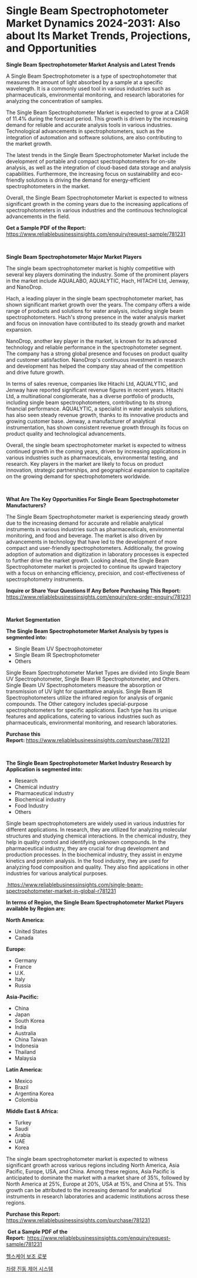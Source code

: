 <p><h1>Single Beam Spectrophotometer Market Dynamics 2024-2031: Also about Its Market Trends, Projections, and Opportunities</h1></p><p><strong>Single Beam Spectrophotometer Market Analysis and Latest Trends</strong></p>
<p><p>A Single Beam Spectrophotometer is a type of spectrophotometer that measures the amount of light absorbed by a sample at a specific wavelength. It is a commonly used tool in various industries such as pharmaceuticals, environmental monitoring, and research laboratories for analyzing the concentration of samples.</p><p>The Single Beam Spectrophotometer Market is expected to grow at a CAGR of 11.4% during the forecast period. This growth is driven by the increasing demand for reliable and accurate analysis tools in various industries. Technological advancements in spectrophotometers, such as the integration of automation and software solutions, are also contributing to the market growth.</p><p>The latest trends in the Single Beam Spectrophotometer Market include the development of portable and compact spectrophotometers for on-site analysis, as well as the integration of cloud-based data storage and analysis capabilities. Furthermore, the increasing focus on sustainability and eco-friendly solutions is driving the demand for energy-efficient spectrophotometers in the market.</p><p>Overall, the Single Beam Spectrophotometer Market is expected to witness significant growth in the coming years due to the increasing applications of spectrophotometers in various industries and the continuous technological advancements in the field.</p></p>
<p><strong>Get a Sample PDF of the Report:&nbsp;</strong> <a href="https://www.reliablebusinessinsights.com/enquiry/request-sample/781231">https://www.reliablebusinessinsights.com/enquiry/request-sample/781231</a></p>
<p>&nbsp;</p>
<p><strong>Single Beam Spectrophotometer Major Market Players</strong></p>
<p><p>The single beam spectrophotometer market is highly competitive with several key players dominating the industry. Some of the prominent players in the market include AQUALABO, AQUALYTIC, Hach, HITACHI Ltd, Jenway, and NanoDrop.</p><p>Hach, a leading player in the single beam spectrophotometer market, has shown significant market growth over the years. The company offers a wide range of products and solutions for water analysis, including single beam spectrophotometers. Hach's strong presence in the water analysis market and focus on innovation have contributed to its steady growth and market expansion.</p><p>NanoDrop, another key player in the market, is known for its advanced technology and reliable performance in the spectrophotometer segment. The company has a strong global presence and focuses on product quality and customer satisfaction. NanoDrop's continuous investment in research and development has helped the company stay ahead of the competition and drive future growth.</p><p>In terms of sales revenue, companies like Hitachi Ltd, AQUALYTIC, and Jenway have reported significant revenue figures in recent years. Hitachi Ltd, a multinational conglomerate, has a diverse portfolio of products, including single beam spectrophotometers, contributing to its strong financial performance. AQUALYTIC, a specialist in water analysis solutions, has also seen steady revenue growth, thanks to its innovative products and growing customer base. Jenway, a manufacturer of analytical instrumentation, has shown consistent revenue growth through its focus on product quality and technological advancements.</p><p>Overall, the single beam spectrophotometer market is expected to witness continued growth in the coming years, driven by increasing applications in various industries such as pharmaceuticals, environmental testing, and research. Key players in the market are likely to focus on product innovation, strategic partnerships, and geographical expansion to capitalize on the growing demand for spectrophotometers worldwide.</p></p>
<p>&nbsp;</p>
<p><strong>What Are The Key Opportunities For Single Beam Spectrophotometer Manufacturers?</strong></p>
<p><p>The Single Beam Spectrophotometer market is experiencing steady growth due to the increasing demand for accurate and reliable analytical instruments in various industries such as pharmaceuticals, environmental monitoring, and food and beverage. The market is also driven by advancements in technology that have led to the development of more compact and user-friendly spectrophotometers. Additionally, the growing adoption of automation and digitization in laboratory processes is expected to further drive the market growth. Looking ahead, the Single Beam Spectrophotometer market is projected to continue its upward trajectory with a focus on enhancing efficiency, precision, and cost-effectiveness of spectrophotometry instruments.</p></p>
<p><strong>Inquire or Share Your Questions If Any Before Purchasing This Report:</strong> <a href="https://www.reliablebusinessinsights.com/enquiry/pre-order-enquiry/781231">https://www.reliablebusinessinsights.com/enquiry/pre-order-enquiry/781231</a></p>
<p>&nbsp;</p>
<p><strong>Market Segmentation</strong></p>
<p><strong>The Single Beam Spectrophotometer Market Analysis by types is segmented into:</strong></p>
<p><ul><li>Single Beam UV Spectrophotometer</li><li>Single Beam IR Spectrophotometer</li><li>Others</li></ul></p>
<p><p>Single Beam Spectrophotometer Market Types are divided into Single Beam UV Spectrophotometer, Single Beam IR Spectrophotometer, and Others. Single Beam UV Spectrophotometers measure the absorption or transmission of UV light for quantitative analysis. Single Beam IR Spectrophotometers utilize the infrared region for analysis of organic compounds. The Other category includes special-purpose spectrophotometers for specific applications. Each type has its unique features and applications, catering to various industries such as pharmaceuticals, environmental monitoring, and research laboratories.</p></p>
<p><strong>Purchase this Report:&nbsp;</strong><a href="https://www.reliablebusinessinsights.com/purchase/781231">https://www.reliablebusinessinsights.com/purchase/781231</a></p>
<p>&nbsp;</p>
<p><strong>The Single Beam Spectrophotometer Market Industry Research by Application is segmented into:</strong></p>
<p><ul><li>Research</li><li>Chemical industry</li><li>Pharmaceutical industry</li><li>Biochemical industry</li><li>Food Industry</li><li>Others</li></ul></p>
<p><p>Single beam spectrophotometers are widely used in various industries for different applications. In research, they are utilized for analyzing molecular structures and studying chemical interactions. In the chemical industry, they help in quality control and identifying unknown compounds. In the pharmaceutical industry, they are crucial for drug development and production processes. In the biochemical industry, they assist in enzyme kinetics and protein analysis. In the food industry, they are used for analyzing food composition and quality. They also find applications in other industries for various analytical purposes.</p></p>
<p><a href="https://www.reliablebusinessinsights.com/single-beam-spectrophotometer-market-in-global-r781231">&nbsp;https://www.reliablebusinessinsights.com/single-beam-spectrophotometer-market-in-global-r781231</a></p>
<p><strong>In terms of Region, the Single Beam Spectrophotometer Market Players available by Region are:</strong></p>
<p>
    <p> <strong> North America: </strong>
        <ul>
            <li>United States</li>
            <li>Canada</li>
        </ul>
        </p> 
    <p> <strong> Europe: </strong>
        <ul>
            <li>Germany</li>
            <li>France</li>
            <li>U.K.</li>
            <li>Italy</li>
            <li>Russia</li>
        </ul>
        </p> 
    <p> <strong> Asia-Pacific: </strong>
        <ul>
            <li>China</li>
            <li>Japan</li>
            <li>South Korea</li>
            <li>India</li>
            <li>Australia</li>
            <li>China Taiwan</li>
            <li>Indonesia</li>
            <li>Thailand</li>
            <li>Malaysia</li>
        </ul>
        </p> 
    <p> <strong> Latin America: </strong>
        <ul>
            <li>Mexico</li>
            <li>Brazil</li>
            <li>Argentina Korea</li>
            <li>Colombia</li>
        </ul>
        </p> 
    <p> <strong> Middle East & Africa: </strong>
        <ul>
            <li>Turkey</li>
            <li>Saudi</li>
            <li>Arabia</li>
            <li>UAE</li>
            <li>Korea</li>
        </ul>
    </p>
    </p>
<p><p>The single beam spectrophotometer market is expected to witness significant growth across various regions including North America, Asia Pacific, Europe, USA, and China. Among these regions, Asia Pacific is anticipated to dominate the market with a market share of 35%, followed by North America at 25%, Europe at 20%, USA at 15%, and China at 5%. This growth can be attributed to the increasing demand for analytical instruments in research laboratories and academic institutions across these regions.</p></p>
<p><strong>Purchase this Report: </strong><a href="https://www.reliablebusinessinsights.com/purchase/781231">https://www.reliablebusinessinsights.com/purchase/781231</a></p>
<p>&nbsp;<strong>Get a Sample PDF of the Report:&nbsp;&nbsp;</strong><a href="https://www.reliablebusinessinsights.com/enquiry/request-sample/781231">https://www.reliablebusinessinsights.com/enquiry/request-sample/781231</a></p>
<p><strong></strong></p>
<p><p><a href="https://github.com/Nicolasrown5/Market-Research-Report-List-1/blob/main/7541538105419.md">헬스케어 보조 로봇</a></p><p><a href="https://medium.com/@marymorgan1939/%EC%B0%A8%EB%9F%89-%EC%A7%84%EB%8F%99-%EC%A0%9C%EC%96%B4-%EC%8B%9C%EC%8A%A4%ED%85%9C-%EC%8B%9C%EC%9E%A5-%EC%A1%B0%EC%82%AC-%EB%B3%B4%EA%B3%A0%EC%84%9C-%EA%B7%B8-%EC%97%AD%EC%82%AC-%EB%B0%8F-2024%EB%85%84%EB%B6%80%ED%84%B0-2031%EB%85%84%EA%B9%8C%EC%A7%80%EC%9D%98-%EC%98%88%EC%B8%A1-92b508b759a3">차량 진동 제어 시스템</a></p></p>